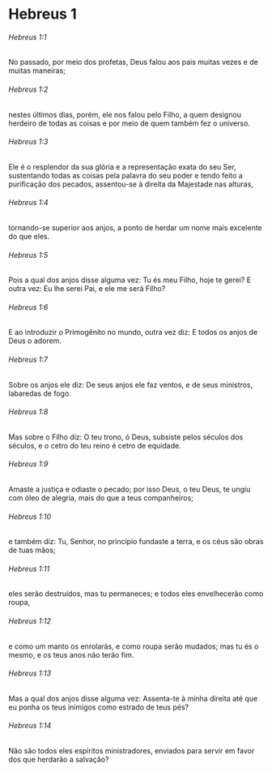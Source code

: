 # Hebreus 1

###### Hebreus 1:1

No passado, por meio dos profetas, Deus falou aos pais muitas vezes e de muitas maneiras;

###### Hebreus 1:2

nestes últimos dias, porém, ele nos falou pelo Filho, a quem designou herdeiro de todas as coisas e por meio de quem também fez o universo.

###### Hebreus 1:3

Ele é o resplendor da sua glória e a representação exata do seu Ser, sustentando todas as coisas pela palavra do seu poder e tendo feito a purificação dos pecados, assentou-se à direita da Majestade nas alturas,

###### Hebreus 1:4

tornando-se superior aos anjos, a ponto de herdar um nome mais excelente do que eles.

###### Hebreus 1:5

Pois a qual dos anjos disse alguma vez: Tu és meu Filho, hoje te gerei? E outra vez: Eu lhe serei Pai, e ele me será Filho?

###### Hebreus 1:6

E ao introduzir o Primogênito no mundo, outra vez diz: E todos os anjos de Deus o adorem.

###### Hebreus 1:7

Sobre os anjos ele diz: De seus anjos ele faz ventos, e de seus ministros, labaredas de fogo.

###### Hebreus 1:8

Mas sobre o Filho diz: O teu trono, ó Deus, subsiste pelos séculos dos séculos, e o cetro do teu reino é cetro de equidade.

###### Hebreus 1:9

Amaste a justiça e odiaste o pecado; por isso Deus, o teu Deus, te ungiu com óleo de alegria, mais do que a teus companheiros;

###### Hebreus 1:10

e também diz: Tu, Senhor, no princípio fundaste a terra, e os céus são obras de tuas mãos;

###### Hebreus 1:11

eles serão destruídos, mas tu permaneces; e todos eles envelhecerão como roupa,

###### Hebreus 1:12

e como um manto os enrolarás, e como roupa serão mudados; mas tu és o mesmo, e os teus anos não terão fim.

###### Hebreus 1:13

Mas a qual dos anjos disse alguma vez: Assenta-te à minha direita até que eu ponha os teus inimigos como estrado de teus pés?

###### Hebreus 1:14

Não são todos eles espíritos ministradores, enviados para servir em favor dos que herdarão a salvação?

